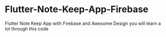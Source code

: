# Flutter-Note-Keep-App-Firebase
Flutter Note Keep App with Firebase and Awesome Design you will learn a  lot through this code

